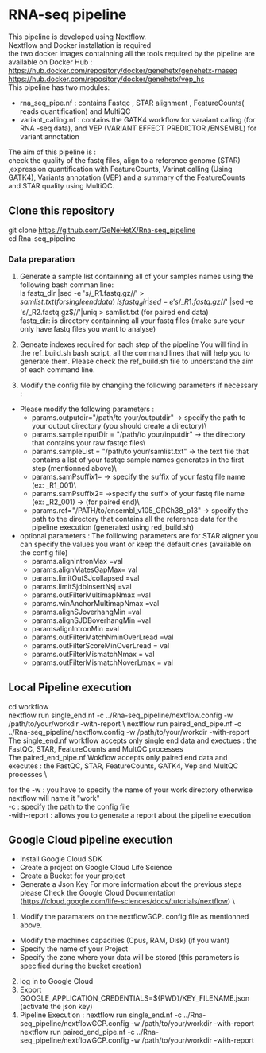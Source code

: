 # RNA-seq pipeline #
This pipeline is developed using Nextflow. \
Nextflow and Docker installation is required \
the two docker images containning all the tools required by the pipeline are available on Docker Hub : \
https://hub.docker.com/repository/docker/genehetx/genehetx-rnaseq \
https://hub.docker.com/repository/docker/genehetx/vep_hs \
This pipeline has two modules: 
* rna_seq_pipe.nf : contains  Fastqc , STAR alignment , FeatureCounts( reads quantification) and MultiQC
* variant_calling.nf : contains the GATK4 workflow for varaiant calling (for RNA -seq data), and VEP (VARIANT EFFECT PREDICTOR /ENSEMBL) for variant annotation 

The aim of this pipeline is : \
check the quality of the fastq files, align to a reference genome (STAR) ,expression quantification with FeatureCounts, Varinat calling (Using GATK4), Variants annotation (VEP) and a summary of the FeatureCounts and STAR quality using MultiQC.


## Clone this repository ##

git clone https://github.com/GeNeHetX/Rna-seq_pipeline \
cd Rna-seq_pipeline 

### Data preparation ###
 1. Generate a sample list containning all of your samples names using the following bash comman line: \
  ls fastq_dir |sed -e 's/\_R1.fastq.gz$//' > samlist.txt (for single end data) \
  ls fastq_dir |sed -e 's/\_R1.fastq.gz$//' |sed -e 's/\_R2.fastq.gz$//'|uniq > samlist.txt (for paired end data) \
  fastq_dir: is directory containning all your fastq files (make sure your only have fastq files you want to analyse) 
  
2. Geneate indexes required for each step of the pipeline 
You will find in the ref_build.sh bash script, all the command lines that will help you to generate them. Please check the ref_build.sh file to understand the aim of each command line. 


3. Modify the config file by changing the following parameters if necessary :
  * Please modify the following parameters :
    * params.outputdir="/path/to your/outputdir" -> specify the path to your output directory (you should create a directory)\
    * params.sampleInputDir = "/path/to your/inputdir"  -> the directory that contains your raw fastqc files\
    * params.sampleList = "/path/to your/samlist.txt"  -> the text file that contains a list of your fastqc sample names  generates in the first step (mentionned above)\
    * params.samPsuffix1=  -> specify the suffix of your fastq file name (ex: _R1_001)\
    * params.samPsuffix2=  ->specify the suffix of your fastq file name  (ex: _R2_001) -> (for paired end)\
    * params.ref="/PATH/to/ensembl_v105_GRCh38_p13" -> specify the path to the directory that  contains all the reference data for the pipeline execution (generated using red_build.sh)
 * optional parameters : The folllowing parameters are for STAR aligner you can specify the values you want or keep the default ones (available on the config file)
   * params.alignIntronMax =val 
   * params.alignMatesGapMax= val  
   * params.limitOutSJcollapsed =val  
   * params.limitSjdbInsertNsj =val
   * params.outFilterMultimapNmax =val 
   * params.winAnchorMultimapNmax =val  
   * params.alignSJoverhangMin =val 
   * params.alignSJDBoverhangMin =val  
   * paramsalignIntronMin =val 
   * params.outFilterMatchNminOverLread =val 
   * params.outFilterScoreMinOverLread = val 
   * params.outFilterMismatchNmax = val  
   * params.outFilterMismatchNoverLmax = val  


## Local Pipeline execution ##

cd workflow \
nextflow run single_end.nf -c ../Rna-seq_pipeline/nextflow.config  -w /path/to/your/workdir  -with-report \ 
nextflow run paired_end_pipe.nf -c ../Rna-seq_pipeline/nextflow.config  -w /path/to/your/workdir  -with-report \
The single_end.nf workflow accepts only single end data and exectues : the FastQC, STAR, FeatureCounts and MultQC processes \
The paired_end_pipe.nf Wokflow accepts only paired end data and executes : the FastQC, STAR, FeatureCounts, GATK4, Vep and MultQC processes \

for the -w : you have to specify the name of your work directory otherwise nextflow will name it "work"\
-c : specify the path to the config file\
-with-report : allows you to generate a report about the pipeline execution 

## Google Cloud pipeline execution ##
 * Install Google Cloud SDK 
 * Create a project on Google Cloud Life Science 
 * Create a Bucket for your project 
 * Generate a Json Key 
For more information about the previous steps please Check the Google Cloud Documentation (https://cloud.google.com/life-sciences/docs/tutorials/nextflow) \
 1. Modify the paramaters on the nextflowGCP. config file as mentionned above.
   * Modify the machines capacities  (Cpus, RAM, Disk) (if you want)
   * Specify the name of  your Project
   * Specify the zone  where your data will be stored (this parameters is specified during the bucket creation) 
 2. log in to Google Cloud
 3. Export GOOGLE_APPLICATION_CREDENTIALS=${PWD}/KEY_FILENAME.json (activate the json  key)
 4. Pipeline Execution :
 nextflow run single_end.nf -c ../Rna-seq_pipeline/nextflowGCP.config  -w /path/to/your/workdir  -with-report\
 nextflow run paired_end_pipe.nf -c ../Rna-seq_pipeline/nextflowGCP.config  -w /path/to/your/workdir  -with-report






